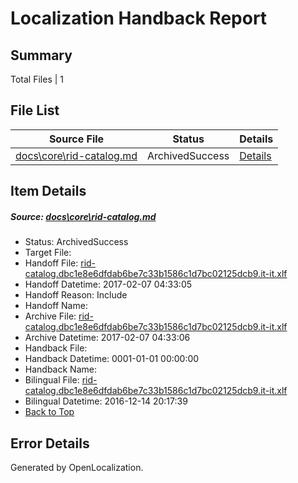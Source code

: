 # <a name='report-top'></a> Localization Handback Report

## Summary
 Total Files | 1

## File List
 Source File | Status | Details 
 ----------- | ------ | ------- 
 [docs\core\rid-catalog.md](https://github.com/dotnet/docs/blob/811b9539019b7cc2817b5742760ae52fbc2f95dd/docs/core/rid-catalog.md) | ArchivedSuccess | [Details](#fc59a9f3333f01caf9622dd500a5de6e2ae5132b93)

## Item Details
##### <a name='fc59a9f3333f01caf9622dd500a5de6e2ae5132b93'></a> Source: [docs\core\rid-catalog.md](https://github.com/dotnet/docs/blob/811b9539019b7cc2817b5742760ae52fbc2f95dd/docs/core/rid-catalog.md)
* Status: ArchivedSuccess
* Target File: 
* Handoff File: [rid-catalog.dbc1e8e6dfdab6be7c33b1586c1d7bc02125dcb9.it-it.xlf](https://github.com/dotnet/docs.handoff/blob/161a0611685e16e02f513d911fde08ecad336c8c/ol-handoff/dotnet/docs.it-it/master/dotnet-core/rid-catalog.dbc1e8e6dfdab6be7c33b1586c1d7bc02125dcb9.it-it.xlf)
* Handoff Datetime: 2017-02-07 04:33:05
* Handoff Reason: Include
* Handoff Name: 
* Archive File: [rid-catalog.dbc1e8e6dfdab6be7c33b1586c1d7bc02125dcb9.it-it.xlf](https://github.com/dotnet/docs.handoff/blob/21eca0ab77f35d93701c97c981741b3c9ae978de/ol-archive/dotnet/docs.it-it/master/dotnet-core/rid-catalog.dbc1e8e6dfdab6be7c33b1586c1d7bc02125dcb9.it-it.xlf)
* Archive Datetime: 2017-02-07 04:33:06
* Handback File: 
* Handback Datetime: 0001-01-01 00:00:00
* Handback Name: 
* Bilingual File: [rid-catalog.dbc1e8e6dfdab6be7c33b1586c1d7bc02125dcb9.it-it.xlf](https://github.com/dotnet/docs.handback/blob/e4c6596006bd421e68aea7ab2cb5c50ea458ea1b/ol-handback/dotnet/docs.it-it/master/ht-p1/rid-catalog.dbc1e8e6dfdab6be7c33b1586c1d7bc02125dcb9.it-it.xlf)
* Bilingual Datetime: 2016-12-14 20:17:39
* [Back to Top](#report-top)


## Error Details

Generated by OpenLocalization.
